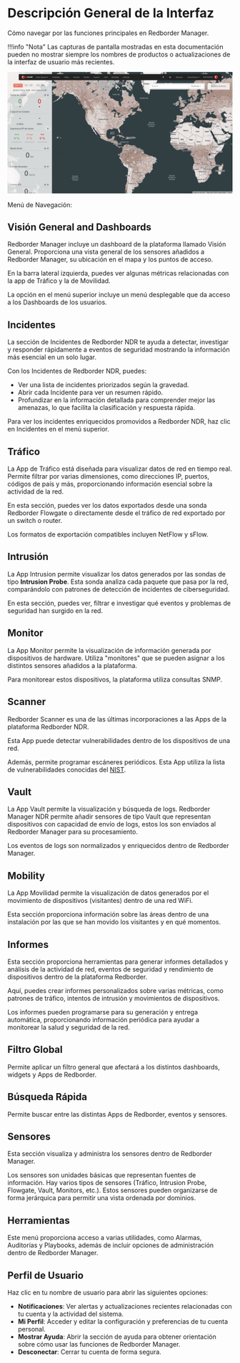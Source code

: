 # Descripción General de la Interfaz

Cómo navegar por las funciones principales en Redborder Manager.

!!!info "Nota"
    Las capturas de pantalla mostradas en esta documentación pueden no mostrar siempre los nombres de productos o actualizaciones de la interfaz de usuario más recientes.

![Descripción General de la Interfaz](images/general_interface.es.png)

Menú de Navegación:

## Visión General and Dashboards

Redborder Manager incluye un dashboard de la plataforma llamado Visión General. Proporciona una vista general de los sensores añadidos a Redborder Manager, su ubicación en el mapa y los puntos de acceso.

En la barra lateral izquierda, puedes ver algunas métricas relacionadas con la app de Tráfico y la de Movilidad.

La opción en el menú superior incluye un menú desplegable que da acceso a los Dashboards de los usuarios.

## Incidentes

La sección de Incidentes de Redborder NDR te ayuda a detectar, investigar y responder rápidamente a eventos de seguridad mostrando la información más esencial en un solo lugar.

Con los Incidentes de Redborder NDR, puedes:

  - Ver una lista de incidentes priorizados según la gravedad.
  - Abrir cada Incidente para ver un resumen rápido.
  - Profundizar en la información detallada para comprender mejor las amenazas, lo que facilita la clasificación y respuesta rápida.

Para ver los incidentes enriquecidos promovidos a Redborder NDR, haz clic en Incidentes en el menú superior.

## Tráfico

La App de Tráfico está diseñada para visualizar datos de red en tiempo real. Permite filtrar por varias dimensiones, como direcciones IP, puertos, códigos de país y más, proporcionando información esencial sobre la actividad de la red.

En esta sección, puedes ver los datos exportados desde una sonda Redborder Flowgate o directamente desde el tráfico de red exportado por un switch o router.

Los formatos de exportación compatibles incluyen NetFlow y sFlow.

## Intrusión

La App Intrusion permite visualizar los datos generados por las sondas de tipo **Intrusion Probe**. Esta sonda analiza cada paquete que pasa por la red, comparándolo con patrones de detección de incidentes de ciberseguridad.

En esta sección, puedes ver, filtrar e investigar qué eventos y problemas de seguridad han surgido en la red.

## Monitor

La App Monitor permite la visualización de información generada por dispositivos de hardware. Utiliza "monitores" que se pueden asignar a los distintos sensores añadidos a la plataforma.

Para monitorear estos dispositivos, la plataforma utiliza consultas SNMP.

## Scanner

Redborder Scanner es una de las últimas incorporaciones a las Apps de la plataforma Redborder NDR.

Esta App puede detectar vulnerabilidades dentro de los dispositivos de una red.

Además, permite programar escáneres periódicos. Esta App utiliza la lista de vulnerabilidades conocidas del [NIST](https://nvd.nist.gov/vuln/search).

## Vault

La App Vault permite la visualización y búsqueda de logs. Redborder Manager NDR permite añadir sensores de tipo Vault que representan dispositivos con capacidad de envío de logs, estos los son envíados al Redborder Manager para su procesamiento.

Los eventos de logs son normalizados y enriquecidos dentro de Redborder Manager.

## Mobility

La App Movilidad permite la visualización de datos generados por el movimiento de dispositivos (visitantes) dentro de una red WiFi.

Esta sección proporciona información sobre las áreas dentro de una instalación por las que se han movido los visitantes y en qué momentos.

## Informes

Esta sección proporciona herramientas para generar informes detallados y análisis de la actividad de red, eventos de seguridad y rendimiento de dispositivos dentro de la plataforma Redborder.

Aquí, puedes crear informes personalizados sobre varias métricas, como patrones de tráfico, intentos de intrusión y movimientos de dispositivos.

Los informes pueden programarse para su generación y entrega automática, proporcionando información periódica para ayudar a monitorear la salud y seguridad de la red.

## Filtro Global

Permite aplicar un filtro general que afectará a los distintos dashboards, widgets y Apps de Redborder.

## Búsqueda Rápida

Permite buscar entre las distintas Apps de Redborder, eventos y sensores.

## Sensores

Esta sección visualiza y administra los sensores dentro de Redborder Manager.

Los sensores son unidades básicas que representan fuentes de información. Hay varios tipos de sensores (Tráfico, Intrusion Probe, Flowgate, Vault, Monitors, etc.). Estos sensores pueden organizarse de forma jerárquica para permitir una vista ordenada por dominios.

## Herramientas

Este menú proporciona acceso a varias utilidades, como Alarmas, Auditorías y Playbooks, además de incluir opciones de administración dentro de Redborder Manager.

## Perfil de Usuario

Haz clic en tu nombre de usuario para abrir las siguientes opciones:

- **Notificaciones**: Ver alertas y actualizaciones recientes relacionadas con tu cuenta y la actividad del sistema.
- **Mi Perfil**: Acceder y editar la configuración y preferencias de tu cuenta personal.
- **Mostrar Ayuda**: Abrir la sección de ayuda para obtener orientación sobre cómo usar las funciones de Redborder Manager.
- **Desconectar**: Cerrar tu cuenta de forma segura.
